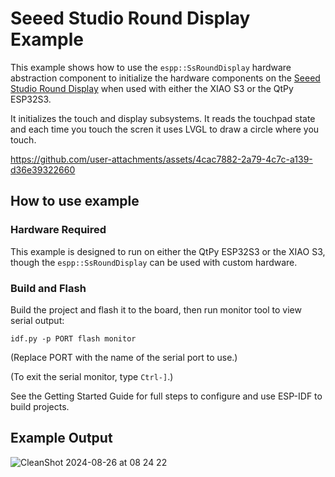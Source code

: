 # Seeed Studio Round Display Example

This example shows how to use the `espp::SsRoundDisplay` hardware abstraction
component to initialize the hardware components on the [Seeed Studio Round
Display](https://wiki.seeedstudio.com/get_start_round_display/) when used with
either the XIAO S3 or the QtPy ESP32S3.

It initializes the touch and display subsystems. It reads the touchpad state and
each time you touch the scren it uses LVGL to draw a circle where you touch.


https://github.com/user-attachments/assets/4cac7882-2a79-4c7c-a139-d36e39322660


## How to use example

### Hardware Required

This example is designed to run on either the QtPy ESP32S3 or the XIAO S3,
though the `espp::SsRoundDisplay` can be used with custom hardware.

### Build and Flash

Build the project and flash it to the board, then run monitor tool to view
serial output:

```
idf.py -p PORT flash monitor
```

(Replace PORT with the name of the serial port to use.)

(To exit the serial monitor, type ``Ctrl-]``.)

See the Getting Started Guide for full steps to configure and use ESP-IDF to build projects.

## Example Output

![CleanShot 2024-08-26 at 08 24 22](https://github.com/user-attachments/assets/8ae7df9b-913b-4084-a7b7-1b17d5e491d3)

